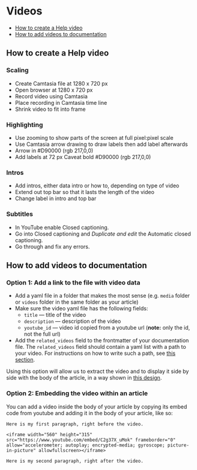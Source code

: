 # Videos

- [How to create a Help video](#how-to-create-a-help-video)
- [How to add videos to documentation](#how-to-add-videos-to-documentation)

## How to create a Help video

### Scaling
* Create Camtasia file at 1280 x 720 px
* Open browser at 1280 x 720 px
* Record video using Camtasia
* Place recording in Camtasia time line
* Shrink video to fit into frame

### Highlighting
* Use zooming to show parts of the screen at full pixel:pixel scale
* Use Camtasia arrow drawing to draw labels then add label afterwards
* Arrow in #D90000 (rgb 217,0,0)
* Add labels at 72 px Caveat bold #D90000 (rgb 217,0,0)

### Intros
* Add intros, either data intro or how to, depending on type of video
* Extend out top bar so that it lasts the length of the video
* Change label in intro and top bar

### Subtitles

* In YouTube enable Closed captioning.
* Go into Closed captioning and *Duplicate and edit* the Automatic closed captioning.
* Go through and fix any errors.

## How to add videos to documentation

### Option 1: Add a link to the file with video data
- Add a yaml file in a folder that makes the most sense (e.g. `media` folder or `videos` folder in the same folder as your article)
- Make sure the video yaml file has the following fields:
  - `title` — title of the video
  - `description` — description of the video
  - `youtube_id` — video id copied from a youtube url (**note:** only the id, not the full url)
- Add the `related_videos` field to the frontmatter of your documentation file. The `related_videos` field should contain a yaml list with a path to your video. For instructions on how to write such a path, see [this section](#paths-to-related-files).

Using this option will allow us to extract the video and to display it side by side with the body of the article, in a way shown in [this design](https://xd.adobe.com/view/d64fc883-dc95-4d08-63a3-483f9c772ec1-a07e/screen/690c281b-e3ad-4c8f-9566-2b6745ea0fee?fullscreen).

### Option 2: Embedding the video within an article
You can add a video inside the body of your article by copying its embed code from youtube and adding it in the body of your article, like so:

```
Here is my first paragraph, right before the video.

<iframe width="560" height="315" src="https://www.youtube.com/embed/C2g37X_uMok" frameborder="0" allow="accelerometer; autoplay; encrypted-media; gyroscope; picture-in-picture" allowfullscreen></iframe>

Here is my second paragraph, right after the video.
```

